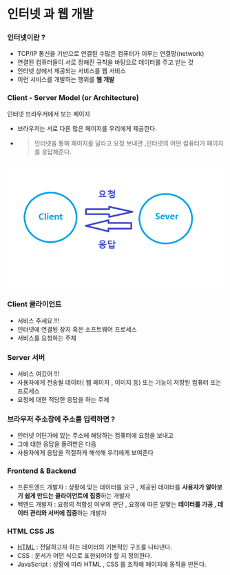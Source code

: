 # 인터넷 과 웹 개발

### 인터넷이란 ?
- TCP/IP 통신을 기반으로 연결된 수많은 컴퓨터가 이루는 연결망(network)
- 연결된 컴퓨터들이 서로 정해진 규칙을 바탕으로 데이터를 주고 받는 것
- 인터넷 상에서 제공되는 서비스를 웹 서비스
- 이런 서비스를 개발하는 행위를 **웹 개발**

### Client - Server Model (or Architecture)

인터넷 브라우저에서 보는 페이지
- 브라우저는 서로 다른 많은 페이지를 우리에게 제공한다.
- > 인터넷을 통해 페이지를 달라고 요청 보내면 ,인터넷의 어떤 컴퓨터가 페이지를 응답해준다.

![ClientServer](clientSever.png)

### Client 클라이언트
- 서비스 주세요 !!!
- 인터넷에 연결된 장치 혹은 소프트웨어 프로세스
- 서비스를 요청하는 주체

### Server 서버
- 서비스 여깄어 !!!
- 사용자에게 전송될 데이터( 웹 페이지 , 이미지 등) 또는 기능이 저장된 컴퓨터 또는 프로세스
- 요청에 대한 적당한 응답을 하는 주체


### 브라우저 주소창에 주소를 입력하면 ?
- 인터넷 어딘가에 있는 주소에 해당하는 컴퓨터에 요청을 보내고 
- 그에 대한 응답을 돌려받은 다음
- 사용자에게 응답을 적절하게 해석해 우리에게 보여준다

### Frontend & Backend

- 프론트엔드 개발자 : 상황에 맞는 데이터를 요구 , 제공된 데이터를 **사용자가 알아보기 쉽게 만드는 클라이언트에 집중**하는 개발자
- 백엔드 개발자 : 요청의 적합성 여부의 판단 , 요청에 따른 알맞는 **데이터를 가공 , 데이터 관리와 서버에 집중**하는 개발자

### HTML CSS JS

- [HTML](HTML.md) : 전달하고자 하는 데이터의 기본적인 구조를 나타낸다.
- CSS : 문서가 어떤 식으로 표현되어야 할 지 정의한다.
- JavaScript : 상황에 따라 HTML , CSS 를 조작해 페이지에 동작을 만든다.

